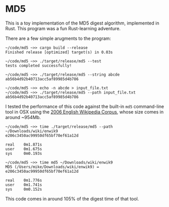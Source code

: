 # MD5
This is a toy implementation of the MD5 digest algorithm, implemented in Rust. This program was a fun Rust-learning adventure.

There are a few simple arugments to the program:

    ~/code/md5 ~>> cargo build --release
    Finished release [optimized] target(s) in 0.03s

    ~/code/md5 ~>> ./target/release/md5 --test
    tests completed successfully!

    ~/code/md5 ~>> ./target/release/md5 --string abcde
    ab56b4d92b40713acc5af89985d4b786

    ~/code/md5 ~>> echo -n abcde > input_file.txt
    ~/code/md5 ~>> ./target/release/md5 --path input_file.txt
    ab56b4d92b40713acc5af89985d4b786

I tested the performance of this code against the built-in `md5` command-line tool in OSX using the [2006 English Wikipedia Corpus](http://mattmahoney.net/dc/textdata.html), whose size comes in around ~954Mb.

    ~/code/md5 ~>> time ./target/release/md5 --path ~/Downloads/wiki/enwik9 
    e206c3450ac99950df65bf70ef61a12d

    real	0m1.871s
    user	0m1.675s
    sys	    0m0.193s

    ~/code/md5 ~>> time md5 ~/Downloads/wiki/enwik9 
    MD5 (/Users/mike/Downloads/wiki/enwik9) = e206c3450ac99950df65bf70ef61a12d

    real	0m1.776s
    user	0m1.741s
    sys    	0m0.152s

This code comes in around 105% of the digest time of that tool.
